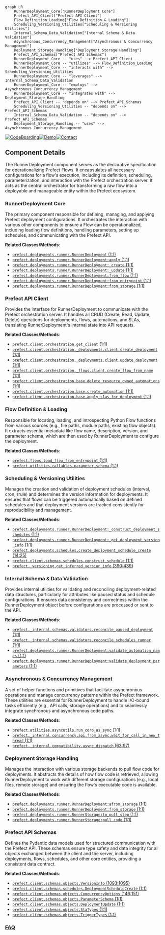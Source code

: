 ```mermaid
graph LR
    RunnerDeployment_Core["RunnerDeployment Core"]
    Prefect_API_Client["Prefect API Client"]
    Flow_Definition_Loading["Flow Definition & Loading"]
    Scheduling_Versioning_Utilities["Scheduling & Versioning Utilities"]
    Internal_Schema_Data_Validation["Internal Schema & Data Validation"]
    Asynchronous_Concurrency_Management["Asynchronous & Concurrency Management"]
    Deployment_Storage_Handling["Deployment Storage Handling"]
    Prefect_API_Schemas["Prefect API Schemas"]
    RunnerDeployment_Core -- "uses" --> Prefect_API_Client
    RunnerDeployment_Core -- "utilizes" --> Flow_Definition_Loading
    RunnerDeployment_Core -- "interacts with" --> Scheduling_Versioning_Utilities
    RunnerDeployment_Core -- "leverages" --> Internal_Schema_Data_Validation
    RunnerDeployment_Core -- "employs" --> Asynchronous_Concurrency_Management
    RunnerDeployment_Core -- "integrates with" --> Deployment_Storage_Handling
    Prefect_API_Client -- "depends on" --> Prefect_API_Schemas
    Scheduling_Versioning_Utilities -- "depends on" --> Prefect_API_Schemas
    Internal_Schema_Data_Validation -- "depends on" --> Prefect_API_Schemas
    Deployment_Storage_Handling -- "uses" --> Asynchronous_Concurrency_Management
```
[![CodeBoarding](https://img.shields.io/badge/Generated%20by-CodeBoarding-9cf?style=flat-square)](https://github.com/CodeBoarding/GeneratedOnBoardings)[![Demo](https://img.shields.io/badge/Try%20our-Demo-blue?style=flat-square)](https://www.codeboarding.org/demo)[![Contact](https://img.shields.io/badge/Contact%20us%20-%20contact@codeboarding.org-lightgrey?style=flat-square)](mailto:contact@codeboarding.org)

## Component Details

The RunnerDeployment component serves as the declarative specification for operationalizing Prefect Flows. It encapsulates all necessary configurations for a flow's execution, including its definition, scheduling, parameterization, and interaction with the Prefect orchestration server. It acts as the central orchestrator for transforming a raw flow into a deployable and manageable entity within the Prefect ecosystem.

### RunnerDeployment Core
The primary component responsible for defining, managing, and applying Prefect deployment configurations. It orchestrates the interaction with various other components to ensure a Flow can be operationalized, including loading flow definitions, handling parameters, setting up schedules, and communicating with the Prefect API.


**Related Classes/Methods**:

- <a href="https://github.com/PrefectHQ/prefect/blob/master/src/prefect/deployments/runner.py#L1-L1" target="_blank" rel="noopener noreferrer">`prefect.deployments.runner.RunnerDeployment` (1:1)</a>
- <a href="https://github.com/PrefectHQ/prefect/blob/master/src/prefect/deployments/runner.py#L1-L1" target="_blank" rel="noopener noreferrer">`prefect.deployments.runner.RunnerDeployment:apply` (1:1)</a>
- <a href="https://github.com/PrefectHQ/prefect/blob/master/src/prefect/deployments/runner.py#L1-L1" target="_blank" rel="noopener noreferrer">`prefect.deployments.runner.RunnerDeployment:_create` (1:1)</a>
- <a href="https://github.com/PrefectHQ/prefect/blob/master/src/prefect/deployments/runner.py#L1-L1" target="_blank" rel="noopener noreferrer">`prefect.deployments.runner.RunnerDeployment:_update` (1:1)</a>
- <a href="https://github.com/PrefectHQ/prefect/blob/master/src/prefect/deployments/runner.py#L1-L1" target="_blank" rel="noopener noreferrer">`prefect.deployments.runner.RunnerDeployment:from_flow` (1:1)</a>
- <a href="https://github.com/PrefectHQ/prefect/blob/master/src/prefect/deployments/runner.py#L1-L1" target="_blank" rel="noopener noreferrer">`prefect.deployments.runner.RunnerDeployment:from_entrypoint` (1:1)</a>
- <a href="https://github.com/PrefectHQ/prefect/blob/master/src/prefect/deployments/runner.py#L1-L1" target="_blank" rel="noopener noreferrer">`prefect.deployments.runner.RunnerDeployment:from_storage` (1:1)</a>


### Prefect API Client
Provides the interface for RunnerDeployment to communicate with the Prefect orchestration server. It handles all CRUD (Create, Read, Update, Delete) operations for deployments, flows, automations, and SLAs, translating RunnerDeployment's internal state into API requests.


**Related Classes/Methods**:

- `prefect.client.orchestration.get_client` (1:1)
- <a href="https://github.com/PrefectHQ/prefect/blob/master/src/prefect/client/orchestration/_deployments/client.py#L1-L1" target="_blank" rel="noopener noreferrer">`prefect.client.orchestration._deployments.client.create_deployment` (1:1)</a>
- <a href="https://github.com/PrefectHQ/prefect/blob/master/src/prefect/client/orchestration/_deployments/client.py#L1-L1" target="_blank" rel="noopener noreferrer">`prefect.client.orchestration._deployments.client.update_deployment` (1:1)</a>
- <a href="https://github.com/PrefectHQ/prefect/blob/master/src/prefect/client/orchestration/_flows/client.py#L1-L1" target="_blank" rel="noopener noreferrer">`prefect.client.orchestration._flows.client.create_flow_from_name` (1:1)</a>
- <a href="https://github.com/PrefectHQ/prefect/blob/master/src/prefect/client/orchestration/base.py#L1-L1" target="_blank" rel="noopener noreferrer">`prefect.client.orchestration.base.delete_resource_owned_automations` (1:1)</a>
- <a href="https://github.com/PrefectHQ/prefect/blob/master/src/prefect/client/orchestration/base.py#L1-L1" target="_blank" rel="noopener noreferrer">`prefect.client.orchestration.base.create_automation` (1:1)</a>
- <a href="https://github.com/PrefectHQ/prefect/blob/master/src/prefect/client/orchestration/base.py#L1-L1" target="_blank" rel="noopener noreferrer">`prefect.client.orchestration.base.apply_slas_for_deployment` (1:1)</a>


### Flow Definition & Loading
Responsible for locating, loading, and introspecting Python Flow functions from various sources (e.g., file paths, module paths, existing flow objects). It extracts essential metadata like flow name, description, version, and parameter schema, which are then used by RunnerDeployment to configure the deployment.


**Related Classes/Methods**:

- <a href="https://github.com/PrefectHQ/prefect/blob/master/src/prefect/flows.py#L1-L1" target="_blank" rel="noopener noreferrer">`prefect.flows.load_flow_from_entrypoint` (1:1)</a>
- <a href="https://github.com/PrefectHQ/prefect/blob/master/src/prefect/utilities/callables.py#L1-L1" target="_blank" rel="noopener noreferrer">`prefect.utilities.callables.parameter_schema` (1:1)</a>


### Scheduling & Versioning Utilities
Manages the creation and validation of deployment schedules (interval, cron, rrule) and determines the version information for deployments. It ensures that flows can be triggered automatically based on defined schedules and that deployment versions are tracked consistently for reproducibility and management.


**Related Classes/Methods**:

- <a href="https://github.com/PrefectHQ/prefect/blob/master/src/prefect/deployments/runner.py#L1-L1" target="_blank" rel="noopener noreferrer">`prefect.deployments.runner.RunnerDeployment:_construct_deployment_schedules` (1:1)</a>
- <a href="https://github.com/PrefectHQ/prefect/blob/master/src/prefect/deployments/runner.py#L1-L1" target="_blank" rel="noopener noreferrer">`prefect.deployments.runner.RunnerDeployment:_get_deployment_version_info` (1:1)</a>
- <a href="https://github.com/PrefectHQ/prefect/blob/master/src/prefect/deployments/schedules.py#L14-L25" target="_blank" rel="noopener noreferrer">`prefect.deployments.schedules.create_deployment_schedule_create` (14:25)</a>
- <a href="https://github.com/PrefectHQ/prefect/blob/master/src/prefect/client/schemas/schedules.py#L1-L1" target="_blank" rel="noopener noreferrer">`prefect.client.schemas.schedules.construct_schedule` (1:1)</a>
- <a href="https://github.com/PrefectHQ/prefect/blob/master/src/prefect/_versioning.py#L390-L439" target="_blank" rel="noopener noreferrer">`prefect._versioning.get_inferred_version_info` (390:439)</a>


### Internal Schema & Data Validation
Provides internal utilities for validating and reconciling deployment-related data structures, particularly for attributes like paused status and schedule configurations. It ensures data consistency and correctness within the RunnerDeployment object before configurations are processed or sent to the API.


**Related Classes/Methods**:

- <a href="https://github.com/PrefectHQ/prefect/blob/master/src/prefect/_internal/schemas/validators.py#L1-L1" target="_blank" rel="noopener noreferrer">`prefect._internal.schemas.validators.reconcile_paused_deployment` (1:1)</a>
- <a href="https://github.com/PrefectHQ/prefect/blob/master/src/prefect/_internal/schemas/validators.py#L1-L1" target="_blank" rel="noopener noreferrer">`prefect._internal.schemas.validators.reconcile_schedules_runner` (1:1)</a>
- <a href="https://github.com/PrefectHQ/prefect/blob/master/src/prefect/deployments/runner.py#L1-L1" target="_blank" rel="noopener noreferrer">`prefect.deployments.runner.RunnerDeployment:validate_automation_names` (1:1)</a>
- <a href="https://github.com/PrefectHQ/prefect/blob/master/src/prefect/deployments/runner.py#L1-L1" target="_blank" rel="noopener noreferrer">`prefect.deployments.runner.RunnerDeployment:validate_deployment_parameters` (1:1)</a>


### Asynchronous & Concurrency Management
A set of helper functions and primitives that facilitate asynchronous operations and manage concurrency patterns within the Prefect framework. These utilities are essential for RunnerDeployment to handle I/O-bound tasks efficiently (e.g., API calls, storage operations) and to seamlessly integrate synchronous and asynchronous code paths.


**Related Classes/Methods**:

- <a href="https://github.com/PrefectHQ/prefect/blob/master/src/prefect/utilities/asyncutils.py#L1-L1" target="_blank" rel="noopener noreferrer">`prefect.utilities.asyncutils.run_coro_as_sync` (1:1)</a>
- <a href="https://github.com/PrefectHQ/prefect/blob/master/src/prefect/_internal/concurrency/api.py#L1-L1" target="_blank" rel="noopener noreferrer">`prefect._internal.concurrency.api.from_async.wait_for_call_in_new_thread` (1:1)</a>
- <a href="https://github.com/PrefectHQ/prefect/blob/master/src/prefect/_internal/compatibility/async_dispatch.py#L63-L97" target="_blank" rel="noopener noreferrer">`prefect._internal.compatibility.async_dispatch` (63:97)</a>


### Deployment Storage Handling
Manages the interaction with various storage backends to pull flow code for deployments. It abstracts the details of how flow code is retrieved, allowing RunnerDeployment to work with different storage configurations (e.g., local files, remote storage) and ensuring the flow's executable code is available.


**Related Classes/Methods**:

- <a href="https://github.com/PrefectHQ/prefect/blob/master/src/prefect/deployments/runner.py#L1-L1" target="_blank" rel="noopener noreferrer">`prefect.deployments.runner.RunnerDeployment:afrom_storage` (1:1)</a>
- <a href="https://github.com/PrefectHQ/prefect/blob/master/src/prefect/deployments/runner.py#L1-L1" target="_blank" rel="noopener noreferrer">`prefect.deployments.runner.RunnerDeployment:from_storage` (1:1)</a>
- <a href="https://github.com/PrefectHQ/prefect/blob/master/src/prefect/deployments/runner.py#L1-L1" target="_blank" rel="noopener noreferrer">`prefect.deployments.runner.RunnerStorage:to_pull_step` (1:1)</a>
- <a href="https://github.com/PrefectHQ/prefect/blob/master/src/prefect/deployments/runner.py#L1-L1" target="_blank" rel="noopener noreferrer">`prefect.deployments.runner.RunnerStorage:pull_code` (1:1)</a>


### Prefect API Schemas
Defines the Pydantic data models used for structured communication with the Prefect API. These schemas ensure type safety and data integrity for all objects exchanged between the client and the server, including deployments, flows, schedules, and other core entities, providing a consistent data contract.


**Related Classes/Methods**:

- <a href="https://github.com/PrefectHQ/prefect/blob/master/src/prefect/client/schemas/objects.py#L1093-L1095" target="_blank" rel="noopener noreferrer">`prefect.client.schemas.objects.VersionInfo` (1093:1095)</a>
- <a href="https://github.com/PrefectHQ/prefect/blob/master/src/prefect/client/schemas/schedules.py#L1-L1" target="_blank" rel="noopener noreferrer">`prefect.client.schemas.schedules.DeploymentScheduleCreate` (1:1)</a>
- <a href="https://github.com/PrefectHQ/prefect/blob/master/src/prefect/client/schemas/objects.py#L146-L151" target="_blank" rel="noopener noreferrer">`prefect.client.schemas.objects.ConcurrencyOptions` (146:151)</a>
- <a href="https://github.com/PrefectHQ/prefect/blob/master/src/prefect/client/schemas/objects.py#L1-L1" target="_blank" rel="noopener noreferrer">`prefect.client.schemas.objects.ParameterSchema` (1:1)</a>
- <a href="https://github.com/PrefectHQ/prefect/blob/master/src/prefect/client/schemas/objects.py#L1-L1" target="_blank" rel="noopener noreferrer">`prefect.client.schemas.objects.DeploymentUpdate` (1:1)</a>
- <a href="https://github.com/PrefectHQ/prefect/blob/master/src/prefect/client/schemas/objects.py#L1-L1" target="_blank" rel="noopener noreferrer">`prefect.client.schemas.objects.SlaTypes` (1:1)</a>
- <a href="https://github.com/PrefectHQ/prefect/blob/master/src/prefect/client/schemas/objects.py#L1-L1" target="_blank" rel="noopener noreferrer">`prefect.client.schemas.objects.TriggerTypes` (1:1)</a>




### [FAQ](https://github.com/CodeBoarding/GeneratedOnBoardings/tree/main?tab=readme-ov-file#faq)